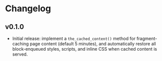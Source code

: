 # Changelog

## v0.1.0

- Initial release: implement a `the_cached_content()` method for fragment-caching page content (default 5 minutes), and automatically restore all block-enqueued styles, scripts, and inline CSS when cached content is served.
